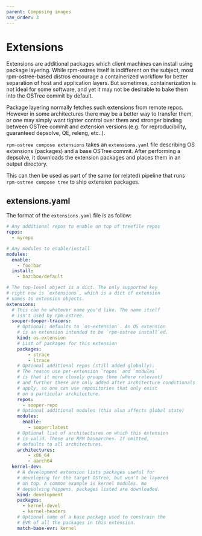 ```yaml
---
parent: Composing images
nav_order: 3
---
```


# Extensions

Extensions are additional packages which client machines can
install using package layering. While rpm-ostree itself is
indifferent on the subject, most rpm-ostree-based distros
encourage a containerized workflow for better separation of
host and application layers. But sometimes, containerization
is not ideal for some software, and yet it may not be
desirable to bake them into the OSTree commit by default.

Package layering normally fetches such extensions from
remote repos. However in some architectures there may be a
better way to transfer them, or one may simply want tighter
control over them and stronger binding between OSTree commit
and extension versions (e.g. for reproducibility, guaranteed
depsolve, QE, releng, etc..).

`rpm-ostree compose extensions` takes an `extensions.yaml`
file describing OS extensions (packages) and a base OSTree
commit. After performing a depsolve, it downloads the
extension packages and places them in an output directory.

This can then be used as part of the same (or related)
pipeline that runs `rpm-ostree compose tree` to ship
extension packages.

## extensions.yaml

The format of the `extensions.yaml` file is as follow:

```yaml
# Any additional repos to enable on top of treefile repos
repos:
  - myrepo

# Any modules to enable/install
modules:
  enable:
    - foo:bar
  install:
    - baz:boo/default

# The top-level object is a dict. The only supported key
# right now is `extensions`, which is a dict of extension
# names to extension objects.
extensions:
  # This can be whatever name you'd like. The name itself
  # isn't used by rpm-ostree.
  sooper-dooper-tracers:
    # Optional; defaults to `os-extension`. An OS extension
    # is an extension intended to be `rpm-ostree install`ed.
    kind: os-extension
    # List of packages for this extension
    packages:
        - strace
        - ltrace
    # Optional additional repos (still added globally).
    # The reason use per-extension `repos` and `modules`
    # is that it more closely groups them (where relevant)
    # and further these are only added after architecture conditionals
    # apply, so one can use repositories that only exist
    # on a particular architecture.
    repos:
      - sooper-repo
    # Optional additional modules (this also affects global state)
    modules:
      enable:
        - sooper:latest
    # Optional list of architectures on which this extension
    # is valid. These are RPM basearches. If omitted,
    # defaults to all architectures.
    architectures:
        - x86_64
        - aarch64
  kernel-dev:
    # A development extension lists packages useful for
    # developing for the target OSTree, but won't be layered
    # on top. A common example is kernel modules. No
    # depsolving happens, packages listed are downloaded.
    kind: development
    packages:
      - kernel-devel
      - kernel-headers
    # Optional name of a base package used to constrain the
    # EVR of all the packages in this extension.
    match-base-evr: kernel
```
